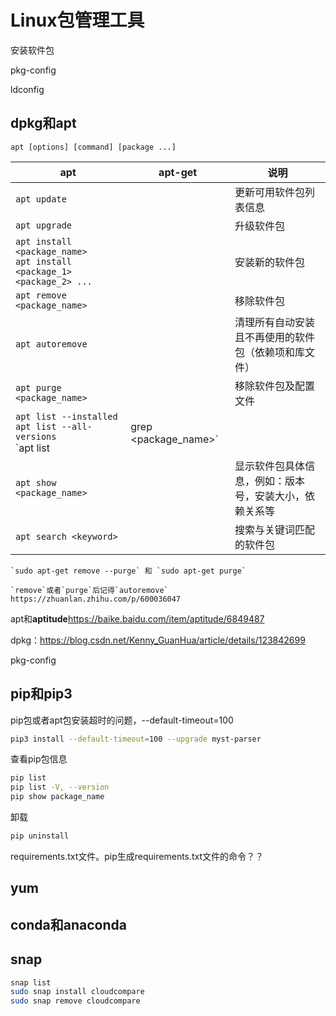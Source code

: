 #  Linux包管理工具

安装软件包

pkg-config

ldconfig

## dpkg和apt

```
apt [options] [command] [package ...]
```

| apt                                                          | apt-get | 说明                                                   |
| ------------------------------------------------------------ | ------- | ------------------------------------------------------ |
| `apt update`                                                 |         | 更新可用软件包列表信息                                 |
| `apt upgrade`                                                |         | 升级软件包                                             |
| `apt install <package_name>`<br />`apt install <package_1> <package_2> ...` |         | 安装新的软件包                                         |
| `apt remove <package_name>`                                  |         | 移除软件包                                             |
| `apt autoremove`                                             |         | 清理所有自动安装且不再使用的软件包（依赖项和库文件）   |
| `apt purge <package_name>`                                   |         | 移除软件包及配置文件                                   |
| `apt list --installed`<br />`apt list --all-versions`<br />`apt list | grep <package_name>` |         | 根据名称列出软件包                                     |
| `apt show <package_name>`                                    |         | 显示软件包具体信息，例如：版本号，安装大小，依赖关系等 |
| `apt search <keyword>`                                       |         | 搜索与关键词匹配的软件包                               |

```{note}
`sudo apt-get remove --purge` 和 `sudo apt-get purge`
```

```{admonition} 关于 remove 和 purge
`remove`或者`purge`后记得`autoremove`
https://zhuanlan.zhihu.com/p/600036047
```

apt和**aptitude**https://baike.baidu.com/item/aptitude/6849487

dpkg：https://blog.csdn.net/Kenny_GuanHua/article/details/123842699



pkg-config

## pip和pip3

pip包或者apt包安装超时的问题，--default-timeout=100

```bash
pip3 install --default-timeout=100 --upgrade myst-parser
```

查看pip包信息

```bash
pip list
pip list -V, --version
pip show package_name
```

卸载

```bash
pip uninstall
```

requirements.txt文件。pip生成requirements.txt文件的命令？？

## yum

## conda和anaconda

## snap

```bash
snap list
sudo snap install cloudcompare
sudo snap remove cloudcompare
```

